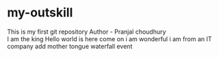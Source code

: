# my-outskill
This is my first git repository
Author - Pranjal choudhury
<br>
I am the king
Hello
world is here come on
i am wonderful
i am from an IT company
add mother tongue
waterfall event
